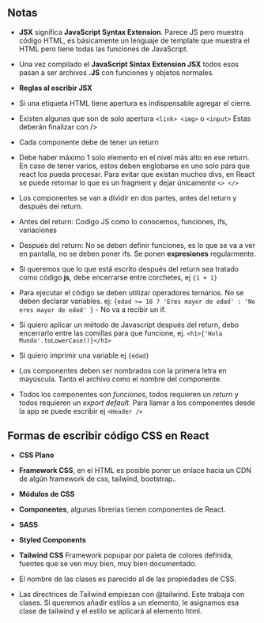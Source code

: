 ## Notas

- **JSX** significa **JavaScript Syntax Extension**. Parece JS pero muestra código HTML, es básicamente un lenguaje de template que muestra el HTML pero tiene todas las funciones de JavaScript.

- Una vez compilado el **JavaScript Sintax Extension JSX** todos esos pasan a ser archivos **.JS** con funciones y objetos normales.

- **Reglas al escribir JSX**

- Si una etiqueta HTML tiene apertura es indispensable agregar el cierre.

- Existen algunas que son de solo apertura `<link> <img>` o `<input>` Estas deberán finalizar con />

- Cada componente debe de tener un return

- Debe haber máximo 1 solo elemento en el nivel más alto en ese return. En caso de tener varios, estos deben englobarse en uno solo para que react los pueda procesar. Para evitar que existan muchos divs, en React se puede retornar lo que es un fragment y dejar únicamente   `<> </>`

- Los componentes se van a dividir en dos partes, antes del return y después del return.

- Antes del return: Codigo JS como lo conocemos, funciones, ifs, variaciones

- Después del return: No se deben definir funciones, es lo que se va a ver en pantalla, no se deben poner ifs. Se ponen **expresiones** regularmente.

- Si queremos que lo que está escrito después del return sea tratado como código **js**, debe encerrarse entre corchetes, ej `{1 + 1}`

- Para ejecutar el código se deben utilizar operadores ternarios. No se deben declarar variables. ej: `{edad >= 18 ? 'Eres mayor de edad' : 'No eres mayor de edad' }` - No va a recibir un if.

- Si quiero aplicar un método de Javascript después del return, debo encerrarlo entre las comillas para que funcione, ej. `<h1>{'Hola Mundo'.toLowerCase()}</h1>`

- Si quiero imprimir una variable ej `{edad}`

- Los componentes deben ser nombrados con la primera letra en mayúscula. Tanto el archivo como el nombre del componente.

- Todos los componentes son *funciones*, todos requieren un *return* y todos requieren un *export default*. Para llamar a los componentes desde la app se puede escribir ej `<Header />`

## Formas de escribir código CSS en React

- **CSS Plano** 
- **Framework CSS**, en el HTML es posible poner un enlace hacia un CDN de algún framework de css, tailwind, bootstrap..
- **Módulos de CSS**
- **Componentes**, algunas librerias tienen componentes de React.
- **SASS**
- **Styled Components**

- **Tailwind CSS** Framework popupar por paleta de colores definida, fuentes que se ven muy bien, muy bien documentado.

- El nombre de las clases es parecido al de las propiedades de CSS.

- Las directrices de Tailwind empiezan con @tailwind. Este trabaja con clases. Si queremos añadir estilos a un elemento, le asignamos esa clase de tailwind y el estilo se aplicará al elemento html.
